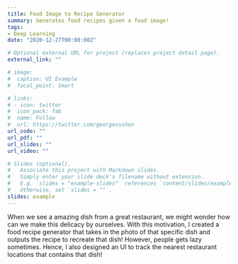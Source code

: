 ```yaml
---
title: Food Image to Recipe Generator
summary: Generates food recipes given a food image!
tags:
- Deep Learning
date: "2020-12-27T00:00:00Z"

# Optional external URL for project (replaces project detail page).
external_link: ""

# image:
#  caption: UI Example
#  focal_point: Smart

# links:
# - icon: twitter
#  icon_pack: fab
#  name: Follow
#  url: https://twitter.com/georgecushen
url_code: ""
url_pdf: ""
url_slides: ""
url_video: ""

# Slides (optional).
#   Associate this project with Markdown slides.
#   Simply enter your slide deck's filename without extension.
#   E.g. `slides = "example-slides"` references `content/slides/example-slides.md`.
#   Otherwise, set `slides = ""`.
slides: example
---
```


When we see a amazing dish from a great restaurant, we might wonder how can we make this delicacy by ourselves. With this motivation, I created a food recipe generator that takes in the photo of that specific dish and outputs the recipe to recreate that dish! However, people gets lazy sometimes. Hence, I also designed an UI to track the nearest restaurant locations that contains that dish!
